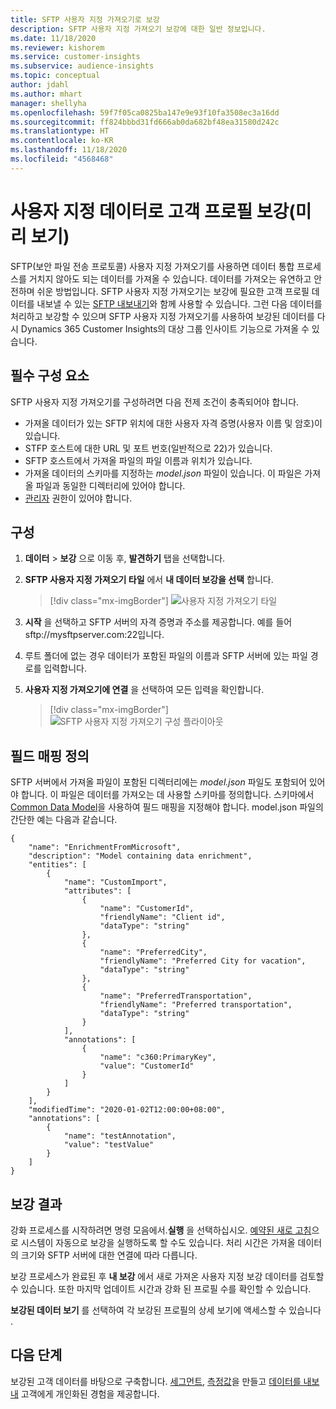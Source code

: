 ```yaml
---
title: SFTP 사용자 지정 가져오기로 보강
description: SFTP 사용자 지정 가져오기 보강에 대한 일반 정보입니다.
ms.date: 11/18/2020
ms.reviewer: kishorem
ms.service: customer-insights
ms.subservice: audience-insights
ms.topic: conceptual
author: jdahl
ms.author: mhart
manager: shellyha
ms.openlocfilehash: 59f7f05ca0825ba147e9e93f10fa3508ec3a16dd
ms.sourcegitcommit: ff824bbbd31fd666ab0da682bf48ea31580d242c
ms.translationtype: HT
ms.contentlocale: ko-KR
ms.lasthandoff: 11/18/2020
ms.locfileid: "4568468"
---
```

# <a name="enrich-customer-profiles-with-custom-data-preview"></a>사용자 지정 데이터로 고객 프로필 보강(미리 보기)

SFTP(보안 파일 전송 프로토콜) 사용자 지정 가져오기를 사용하면 데이터 통합 프로세스를 거치지 않아도 되는 데이터를 가져올 수 있습니다. 데이터를 가져오는 유연하고 안전하며 쉬운 방법입니다. SFTP 사용자 지정 가져오기는 보강에 필요한 고객 프로필 데이터를 내보낼 수 있는 [SFTP 내보내기](export-sftp.md)와 함께 사용할 수 있습니다. 그런 다음 데이터를 처리하고 보강할 수 있으며 SFTP 사용자 지정 가져오기를 사용하여 보강된 데이터를 다시 Dynamics 365 Customer Insights의 대상 그룹 인사이트 기능으로 가져올 수 있습니다.

## <a name="prerequisites"></a>필수 구성 요소

SFTP 사용자 지정 가져오기를 구성하려면 다음 전제 조건이 충족되어야 합니다.

- 가져올 데이터가 있는 SFTP 위치에 대한 사용자 자격 증명(사용자 이름 및 암호)이 있습니다.
- STFP 호스트에 대한 URL 및 포트 번호(일반적으로 22)가 있습니다.
- SFTP 호스트에서 가져올 파일의 파일 이름과 위치가 있습니다.
- 가져올 데이터의 스키마를 지정하는 *model.json* 파일이 있습니다. 이 파일은 가져올 파일과 동일한 디렉터리에 있어야 합니다.
- [관리자](permissions.md#administrator) 권한이 있어야 합니다.

## <a name="configuration"></a>구성

1. **데이터** > **보강** 으로 이동 후, **발견하기** 탭을 선택합니다.

1. **SFTP 사용자 지정 가져오기 타일** 에서 **내 데이터 보강을 선택** 합니다.

   > [!div class="mx-imgBorder"]
   > ![사용자 지정 가져오기 타일](media/SFTP_Custom_Import_tile.png "사용자 지정 가져오기 타일")

1. **시작** 을 선택하고 SFTP 서버의 자격 증명과 주소를 제공합니다. 예를 들어 sftp://mysftpserver.com:22입니다.

1. 루트 폴더에 없는 경우 데이터가 포함된 파일의 이름과 SFTP 서버에 있는 파일 경로를 입력합니다.

1. **사용자 지정 가져오기에 연결** 을 선택하여 모든 입력을 확인합니다.

   > [!div class="mx-imgBorder"]
   > ![SFTP 사용자 지정 가져오기 구성 플라이아웃](media/SFTP_Custom_Import_Configuration_flyout.png "SFTP 사용자 지정 가져오기 구성 플라이아웃")

## <a name="defining-field-mappings"></a>필드 매핑 정의 

SFTP 서버에서 가져올 파일이 포함된 디렉터리에는 *model.json* 파일도 포함되어 있어야 합니다. 이 파일은 데이터를 가져오는 데 사용할 스키마를 정의합니다. 스키마에서 [Common Data Model](https://docs.microsoft.com/common-data-model/)을 사용하여 필드 매핑을 지정해야 합니다. model.json 파일의 간단한 예는 다음과 같습니다.

```
{
    "name": "EnrichmentFromMicrosoft",
    "description": "Model containing data enrichment",
    "entities": [
        {
            "name": "CustomImport",
            "attributes": [
                {
                    "name": "CustomerId",
                    "friendlyName": "Client id",
                    "dataType": "string"
                },
                {
                    "name": "PreferredCity",
                    "friendlyName": "Preferred City for vacation",
                    "dataType": "string"
                },
                {
                    "name": "PreferredTransportation",
                    "friendlyName": "Preferred transportation",
                    "dataType": "string"
                }
            ],
            "annotations": [
                {
                    "name": "c360:PrimaryKey",
                    "value": "CustomerId"
                }
            ]
        }
    ],
    "modifiedTime": "2020-01-02T12:00:00+08:00",
    "annotations": [
        {
            "name": "testAnnotation",
            "value": "testValue"
        }
    ]
}
```

## <a name="enrichment-results"></a>보강 결과

강화 프로세스를 시작하려면 명령 모음에서.**실행** 을 선택하십시오. [예약된 새로 고침](system.md#schedule-tab)으로 시스템이 자동으로 보강을 실행하도록 할 수도 있습니다. 처리 시간은 가져올 데이터의 크기와 SFTP 서버에 대한 연결에 따라 다릅니다.

보강 프로세스가 완료된 후 **내 보강** 에서 새로 가져온 사용자 지정 보강 데이터를 검토할 수 있습니다. 또한 마지막 업데이트 시간과 강화 된 프로필 수를 확인할 수 있습니다.

**보강된 데이터 보기** 를 선택하여 각 보강된 프로필의 상세 보기에 액세스할 수 있습니다 .

## <a name="next-steps"></a>다음 단계

보강된 고객 데이터를 바탕으로 구축합니다. [세그먼트](segments.md), [측정값](measures.md)을 만들고 [데이터를 내보내](export-destinations.md) 고객에게 개인화된 경험을 제공합니다.


